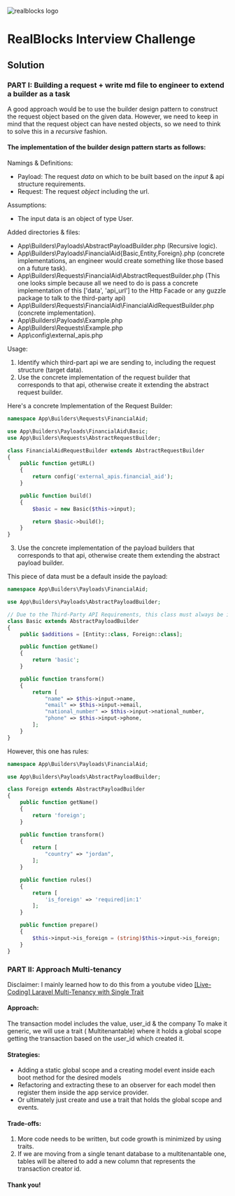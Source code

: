 ![realblocks logo](https://www.realblocks.com/hs-fs/hubfs/RealBlocks%20-%20black%20logo.png?width=144&name=RealBlocks%20-%20black%20logo.png)

# RealBlocks Interview Challenge

## Solution

### PART I: Building a request + write md file to engineer to extend a builder as a task

A good approach would be to use the builder design pattern to construct the request object based on the given data.
However, we need to keep in mind that the request object can have nested objects, so we need to think to solve this in
a *recursive* fashion.

#### The implementation of the builder design pattern starts as follows:

Namings & Definitions:

* Payload: The request *data* on which to be built based on the *input* & api structure requirements.
* Request: The request *object* including the url.

Assumptions:

* The input data is an object of type User.

Added directories & files:

* App\Builders\Payloads\AbstractPayloadBuilder.php (Recursive logic).
* App\Builders\Payloads\FinancialAid\{Basic,Entity,Foreign}.php (concrete implementations, an engineer would create
  something like those based on a future task).
* App\Builders\Requests\FinancialAid\AbstractRequestBuilder.php (This one looks simple because all we need to do is pass
  a concrete implementation of this ['data', 'api_url'] to the Http Facade or any guzzle package to talk to the
  third-party api)
* App\Builders\Requests\FinancialAid\FinancialAidRequestBuilder.php (concrete implementation).
* App\Builders\Payloads\Example.php
* App\Builders\Requests\Example.php
* App\config\external_apis.php

Usage:

1. Identify which third-part api we are sending to, including the request structure (target data).
2. Use the concrete implementation of the request builder that corresponds to that api, otherwise create it extending
   the abstract request builder.

Here's a concrete Implementation of the Request Builder:

```php
namespace App\Builders\Requests\FinancialAid;

use App\Builders\Payloads\FinancialAid\Basic;
use App\Builders\Requests\AbstractRequestBuilder;

class FinancialAidRequestBuilder extends AbstractRequestBuilder
{
    public function getURL()
    {
        return config('external_apis.financial_aid');
    }

    public function build()
    {
        $basic = new Basic($this->input);

        return $basic->build();
    }
}
```

3. Use the concrete implementation of the payload builders that corresponds to that api, otherwise create them extending
   the abstract payload builder.

This piece of data must be a default inside the payload:

```php
namespace App\Builders\Payloads\FinancialAid;

use App\Builders\Payloads\AbstractPayloadBuilder;

// Due to the Third-Party API Requirements, this class must always be included.
class Basic extends AbstractPayloadBuilder
{
    public $additions = [Entity::class, Foreign::class];

    public function getName()
    {
        return 'basic';
    }

    public function transform()
    {
        return [
            "name" => $this->input->name,
            "email" => $this->input->email,
            "national_number" => $this->input->national_number,
            "phone" => $this->input->phone,
        ];
    }
}
```

However, this one has rules:

```php
namespace App\Builders\Payloads\FinancialAid;

use App\Builders\Payloads\AbstractPayloadBuilder;

class Foreign extends AbstractPayloadBuilder
{
    public function getName()
    {
        return 'foreign';
    }

    public function transform()
    {
        return [
            "country" => "jordan",
        ];
    }

    public function rules()
    {
        return [
            'is_foreign' => 'required|in:1'
        ];
    }

    public function prepare()
    {
        $this->input->is_foreign = (string)$this->input->is_foreign;
    }
}
```

### PART II: Approach Multi-tenancy

Disclaimer: I mainly learned how to do this from a youtube
video [[Live-Coding] Laravel Multi-Tenancy with Single Trait](https://www.youtube.com/watch?v=nCiNqboYFVQ)

#### Approach:

The transaction model includes the value, user_id & the company To make it generic, we will use a trait (
Multitenantable) where it holds a global scope getting the transaction based on the user_id which created it.

#### Strategies:

* Adding a static global scope and a creating model event inside each boot method for the desired models
* Refactoring and extracting these to an observer for each model then register them inside the app service provider.
* Or ultimately just create and use a trait that holds the global scope and events.

#### Trade-offs:

1. More code needs to be written, but code growth is minimized by using traits.
2. If we are moving from a single tenant database to a multitenantable one, tables will be altered to add a new column
   that represents the transaction creator id.

#### Thank you!
